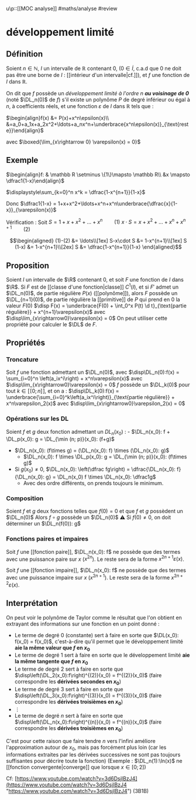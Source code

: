 u\p::[[MOC analyse]]
#maths/analyse #review 
# développement limité

## Définition
Soient $n\in\mathbb N$,
$I$ un intervalle de $\mathbb R$ contenant $0$, ($0\in\dot I$, c.a.d que $0$ ne doit pas être une borne de $I$ : [[intérieur d'un intervalle|cf.]]),
et $f$ une fonction de $I$ dans $\mathbb R$.

On dit que $f$ possède un _développement limité à l'ordre $n$ **au voisinage de $0$**_ (noté $\DL_n(0)$ de $f$) s'il existe un polynôme $P$ de degré inférieur ou égal à $n$, à coefficients réels, et une fonction $\varepsilon$ de $I$ dans $\mathbb R$ tels que :

$\begin{align}f(x) &= P(x)+x^n\epsilon(x)\\ &=a_0+a_1x+a_2x^2+\ldots+a_nx^n+\underbrace{x^n\epsilon(x)}_{\text{reste}}\end{align}$

avec $\boxed{\lim_{x\rightarrow 0} \varepsilon(x) = 0}$

## Exemple

$\begin{align}f: & \mathbb R \setminus \{1\}\mapsto \mathbb R\\ &x \mapsto \dfrac1{1-x}\end{align}$


$\displaystyle\sum_{k=0}^n x^k = \dfrac{1-x^{n+1}}{1-x}$

Donc $\dfrac1{1-x} = 1+x+x^2+\ldots+x^n+x^n\underbrace{\dfrac{x}{1-x}}_{\varepsilon(x)}$

Vérification :
Soit $S = 1+x+x^2+\ldots+x^n \hspace{2em}(1)$
$x\cdot S = x+x^2+\ldots+x^n+x^{n+1} \hspace{2em}(2)$

$$\begin{aligned}
(1)-(2) &= \ldots\\[1ex]
S-x\cdot S &= 1-x^{n+1}\\[1ex]
S (1-x) &= 1-x^{n+1}\\[2ex]
S &= \dfrac{1-x^{n+1}}{1-x}
\end{aligned}$$


## Proposition

Soient $I$ un intervalle de $\R$ contenant $0$, et soit $F$ une fonction de $I$ dans $\R$.
Si $F$ est de [[classe d'une fonction|classe]] $C^1(I)$, et si $F'$ admet un $\DL_n(0)$, de partie régulière $P(x)$ ([[polynôme]]), alors $F$ possède un $\DL_{n+1}(0)$, de partie régulière la [[primitive]] de $P$ qui prend en $0$ la valeur $F(0)$
$\disp F(x) = \underbrace{F(0) + \int_0^x P(t) \d t}_{\text{partie régulière}} + x^{n+1}\varepsilon(x)$ avec $\disp\lim_{x\rightarrow0}\varepsilon(x) = 0$
On peut utiliser cette propriété pour calculer le $\DL$ de $F$.

## Propriétés

### Troncature
Soit $f$ une fonction admettant un $\DL_n(0)$, avec $\disp\DL_n(0):f(x) = \sum_{i=0}^n \left(a_ix^i\right) + x^n\varepsilon(x)$ avec $\disp\lim_{x\rightarrow0}\varepsilon(x) = 0$
$f$ possède un $\DL_k(0)$ pour tout $k\in[\![0; n]\!]$, et on a : $\disp\DL_k(0):f(x) = \underbrace{\sum_{i=0}^k\left(a_ix^i\right)}_{\text{partie régulière}} + x^n\varepsilon_2(x)$ avec $\disp\lim_{x\rightarrow0}\varepsilon_2(x) = 0$

### Opérations sur les DL
Soient $f$ et $g$ deux fonction admettant un $DL_n(x_0)$ :
     - $\DL_n(x_0): f + \DL_p(x_0): g = \DL_{\min (n; p)}(x_0): (f+g)$
 - $\DL_n(x_0): (f\times g) = (\DL_n(x_0): f) \times (\DL_n(x_0): g)$
     - $\DL_n(x_0): f \times \DL_p(x_0): g = \DL_{\min (n; p)}(x_0): (f\times g)$
 - Si $g(x_0)\neq0$, $\DL_n(x_0): \left(\dfrac fg\right) = \dfrac{\DL_n(x_0): f}{\DL_n(x_0): g} = \DL_n(x_0) f \times \DL_n(x_0): \dfrac1g$
     - Avec des ordre différents, on prends toujours le minimum.

### Composition
 Soient $f$ et $g$ deux fonctions telles que $f(0)=0$ et que $f$ et $g$ possèdent un $\DL_n(0)$
 Alors $f\circ g$ possède un $\DL_n(0)$
⚠️ Si $f(0)\neq 0$, on doit déterminer un $\DL_n(f(0)): g$

### Fonctions paires et impaires

Soit $f$ une [[fonction paire]], $\DL_n(x_0): f$ ne possède que des termes avec une puissance paire sur $x$ ($x^{2n}$). Le reste sera de la forme $x^{2n+1}\varepsilon(x)$.

Soit $f$ une [[fonction impaire]], $\DL_n(x_0): f$ ne possède que des termes avec une puissance impaire sur $x$ ($x^{2n+1}$). Le reste sera de la forme $x^{2n+2}\varepsilon(x)$.


## Interprétation
On peut voir le polynôme de Taylor comme le résultat que l'on obtient en extrayant des informations sur une fonction en un point donné :
 - Le terme de degré 0 (constante) sert à faire en sorte que $\DL(x_0): f(x_0) = f(x_0)$, c'est-à-dire qu'il permet que le développement limité **aie la même valeur que $f$ en $x_0$**
 - Le terme de degré $1$ sert à faire en sorte que le développement limité **aie la même tangente que $f$ en $x_0$**
 - Le terme de degré $2$ sert à faire en sorte que $\disp\left(\DL_2(x_0):f\right)^{(2)}(x_0) = f^{(2)}(x_0)$ (faire correspondre les **dérivées secondes en $x_0$**)
 - Le terme de degré $3$ sert à faire en sorte que $\disp\left(\DL_3(x_0):f\right)^{(3)}(x_0) = f^{(3)}(x_0)$ (faire correspondre les **dérivées troisièmes en $x_0$**)
 - $\vdots$
 - Le terme de degré $n$ sert à faire en sorte que $\disp\left(\DL_n(x_0):f\right)^{(n)}(x_0) = f^{(n)}(x_0)$ (faire correspondre les **dérivées troisièmes en $x_0$**)
 
C'est pour cette raison que faire tendre $n$ vers l'infini améliore l'approximation autour de $x_0$, mais pas forcément plus loin (car les informations extraites par les dérivées successives ne sont pas toujours suffisantes pour décrire toute la fonction) (Exemple : $\DL_n(1):\ln(x)$ ne [[fonction convergente|converge]] que lorsque $x\in[0;2]$)

Cf: [https://www.youtube.com/watch?v=3d6DsjIBzJ4](https://www.youtube.com/watch?v=3d6DsjIBzJ4 "https://www.youtube.com/watch?v=3d6DsjIBzJ4") (3B1B)
